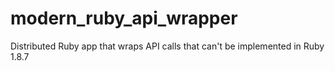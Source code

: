 # modern_ruby_api_wrapper
Distributed Ruby app that wraps API calls that can't be implemented in Ruby 1.8.7
